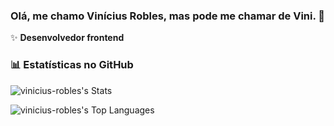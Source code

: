 ### Olá, me chamo Vinícius Robles, mas pode me chamar de Vini. 👋

✨ **Desenvolvedor frontend**

### 📊 Estatísticas no GitHub

![vinicius-robles's Stats](https://github-readme-stats.vercel.app/api?username=vinicius-robles&theme=tokyonight&show_icons=true&hide_border=false&count_private=false)

![vinicius-robles's Top Languages](https://github-readme-stats.vercel.app/api/top-langs/?username=vinicius-robles&theme=tokyonight&show_icons=true&hide_border=false&layout=compact)
